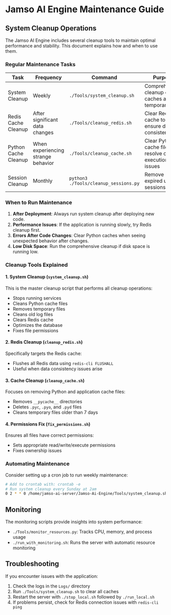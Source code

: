 # Jamso AI Engine Maintenance Guide

## System Cleanup Operations

The Jamso AI Engine includes several cleanup tools to maintain optimal performance and stability. This document explains how and when to use them.

### Regular Maintenance Tasks

| Task | Frequency | Command | Purpose |
|------|-----------|---------|---------|
| System Cleanup | Weekly | `./Tools/system_cleanup.sh` | Comprehensive cleanup of all caches and temporary files |
| Redis Cache Cleanup | After significant data changes | `./Tools/cleanup_redis.sh` | Clear Redis cache to ensure data consistency |
| Python Cache Cleanup | When experiencing strange behavior | `./Tools/cleanup_cache.sh` | Clear Python cache files to resolve code execution issues |
| Session Cleanup | Monthly | `python3 ./Tools/cleanup_sessions.py` | Remove expired user sessions |

### When to Run Maintenance

1. **After Deployment**: Always run system cleanup after deploying new code.
2. **Performance Issues**: If the application is running slowly, try Redis cleanup first.
3. **Errors After Code Changes**: Clear Python caches when seeing unexpected behavior after changes.
4. **Low Disk Space**: Run the comprehensive cleanup if disk space is running low.

### Cleanup Tools Explained

#### 1. System Cleanup (`system_cleanup.sh`)

This is the master cleanup script that performs all cleanup operations:
- Stops running services
- Cleans Python cache files
- Removes temporary files
- Cleans old log files
- Clears Redis cache
- Optimizes the database
- Fixes file permissions

#### 2. Redis Cleanup (`cleanup_redis.sh`)

Specifically targets the Redis cache:
- Flushes all Redis data using `redis-cli FLUSHALL`
- Useful when data consistency issues arise

#### 3. Cache Cleanup (`cleanup_cache.sh`)

Focuses on removing Python and application cache files:
- Removes `__pycache__` directories
- Deletes `.pyc`, `.pyo`, and `.pyd` files
- Cleans temporary files older than 7 days

#### 4. Permissions Fix (`fix_permissions.sh`)

Ensures all files have correct permissions:
- Sets appropriate read/write/execute permissions
- Fixes ownership issues

### Automating Maintenance

Consider setting up a cron job to run weekly maintenance:

```bash
# Add to crontab with: crontab -e
# Run system cleanup every Sunday at 2am
0 2 * * 0 /home/jamso-ai-server/Jamso-Ai-Engine/Tools/system_cleanup.sh >> /home/jamso-ai-server/Jamso-Ai-Engine/Logs/maintenance.log 2>&1
```

## Monitoring

The monitoring scripts provide insights into system performance:

- `./Tools/monitor_resources.py`: Tracks CPU, memory, and process usage
- `./run_with_monitoring.sh`: Runs the server with automatic resource monitoring

## Troubleshooting

If you encounter issues with the application:

1. Check the logs in the `Logs/` directory
2. Run `./Tools/system_cleanup.sh` to clear all caches
3. Restart the server with `./stop_local.sh` followed by `./run_local.sh`
4. If problems persist, check for Redis connection issues with `redis-cli ping`
